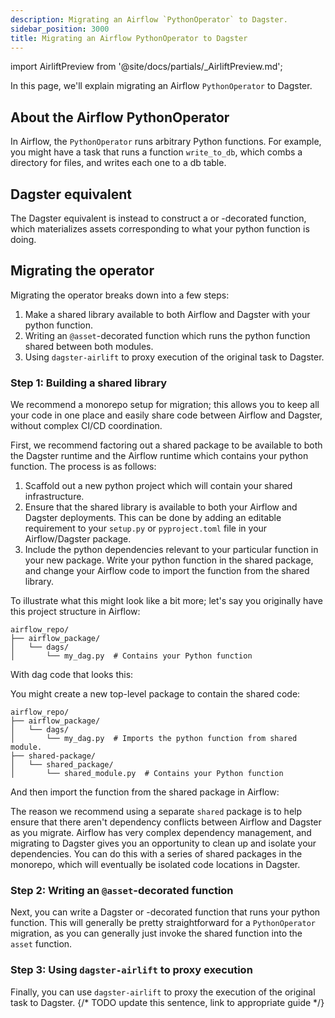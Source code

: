 ```yaml
---
description: Migrating an Airflow `PythonOperator` to Dagster.
sidebar_position: 3000
title: Migrating an Airflow PythonOperator to Dagster
---
```


import AirliftPreview from '@site/docs/partials/\_AirliftPreview.md';

<AirliftPreview />

In this page, we'll explain migrating an Airflow `PythonOperator` to Dagster.

## About the Airflow PythonOperator

In Airflow, the `PythonOperator` runs arbitrary Python functions. For example, you might have a task that runs a function `write_to_db`, which combs a directory for files, and writes each one to a db table.

<CodeExample
  path="docs_snippets/docs_snippets/integrations/airlift/operator_migration/python_operator.py"
  starAfter="start_op"
  endBefore="end_op"
/>

## Dagster equivalent

The Dagster equivalent is instead to construct a <PyObject section="assets" object="asset" module="dagster"/> or <PyObject section="assets" object="multi_asset" module="dagster"/>-decorated function, which materializes assets corresponding to what your python function is doing.

<CodeExample
  path="docs_snippets/docs_snippets/integrations/airlift/operator_migration/pyop_multi_asset_complete.py"
  starAfter="start_asset"
  endBefore="end_asset"
/>

## Migrating the operator

Migrating the operator breaks down into a few steps:

1. Make a shared library available to both Airflow and Dagster with your python function.
2. Writing an `@asset`-decorated function which runs the python function shared between both modules.
3. Using `dagster-airlift` to proxy execution of the original task to Dagster.

### Step 1: Building a shared library

We recommend a monorepo setup for migration; this allows you to keep all your code in one place and easily share code between Airflow and Dagster, without complex CI/CD coordination.

First, we recommend factoring out a shared package to be available to both the Dagster runtime and the Airflow runtime which contains your python function. The process is as follows:

1. Scaffold out a new python project which will contain your shared infrastructure.
2. Ensure that the shared library is available to both your Airflow and Dagster deployments. This can be done by adding an editable requirement to your `setup.py` or `pyproject.toml` file in your Airflow/Dagster package.
3. Include the python dependencies relevant to your particular function in your new package. Write your python function in the shared package, and change your Airflow code to import the function from the shared library.

To illustrate what this might look like a bit more; let's say you originally have this project structure in Airflow:

```plaintext
airflow_repo/
├── airflow_package/
│   └── dags/
│       └── my_dag.py  # Contains your Python function
```

With dag code that looks this:

<CodeExample
  path="docs_snippets/docs_snippets/integrations/airlift/operator_migration/python_operator.py"
  starAfter="start_op"
  endBefore="end_op"
/>

You might create a new top-level package to contain the shared code:

```plaintext
airflow_repo/
├── airflow_package/
│   └── dags/
│       └── my_dag.py  # Imports the python function from shared module.
├── shared-package/
│   └── shared_package/
│       └── shared_module.py  # Contains your Python function
```

And then import the function from the shared package in Airflow:

<CodeExample
  path="docs_snippets/docs_snippets/integrations/airlift/operator_migration/python_operator.py"
  starAfter="start_shared"
  endBefore="end_shared"
/>

The reason we recommend using a separate `shared` package is to help ensure that there aren't dependency conflicts between Airflow and Dagster as you migrate. Airflow has very complex dependency management, and migrating to Dagster gives you an opportunity to clean up and isolate your dependencies. You can do this with a series of shared packages in the monorepo, which will eventually be isolated code locations in Dagster.

### Step 2: Writing an `@asset`-decorated function

Next, you can write a Dagster <PyObject section="assets" object="asset" module="dagster"/> or <PyObject section="assets" object="multi_asset" module="dagster"/>-decorated function that runs your python function. This will generally be pretty straightforward for a `PythonOperator` migration, as you can generally just invoke the shared function into the `asset` function.

<CodeExample path="docs_snippets/docs_snippets/integrations/airlift/operator_migration/pyop_asset_shared.py" />

### Step 3: Using `dagster-airlift` to proxy execution

Finally, you can use `dagster-airlift` to proxy the execution of the original task to Dagster.
{/* TODO update this sentence, link to appropriate guide */}
